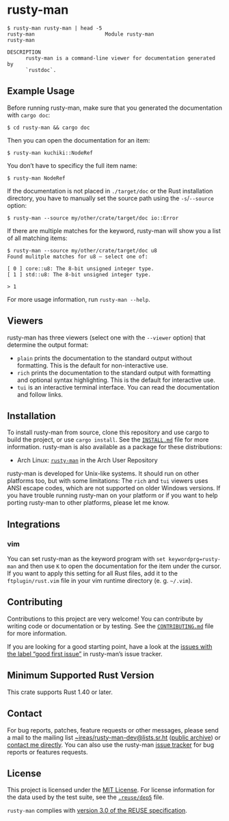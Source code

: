 <!---
SPDX-FileCopyrightText: 2020 Robin Krahl <robin.krahl@ireas.org>
SPDX-License-Identifier: MIT
-->

# rusty-man

```
$ rusty-man rusty-man | head -5
rusty-man                       Module rusty-man                       rusty-man

DESCRIPTION
      rusty-man is a command-line viewer for documentation generated by
      `rustdoc`.
```

## Example Usage

Before running rusty-man, make sure that you generated the documentation with
`cargo doc`:
```
$ cd rusty-man && cargo doc
```

Then you can open the documentation for an item:
```
$ rusty-man kuchiki::NodeRef
```

You don’t have to specificy the full item name:
```
$ rusty-man NodeRef
```

If the documentation is not placed in `./target/doc` or the Rust installation
directory, you have to manually set the source path using the `-s`/`--source`
option:
```
$ rusty-man --source my/other/crate/target/doc io::Error
```

If there are multiple matches for the keyword, rusty-man will show you a list
of all matching items:
```
$ rusty-man --source my/other/crate/target/doc u8
Found mulitple matches for u8 – select one of:

[ 0 ] core::u8: The 8-bit unsigned integer type.
[ 1 ] std::u8: The 8-bit unsigned integer type.

> 1
```

For more usage information, run `rusty-man --help`.

## Viewers

rusty-man has three viewers (select one with the `--viewer` option) that
determine the output format:
- `plain` prints the documentation to the standard output without formatting.
  This is the default for non-interactive use.
- `rich` prints the documentation to the standard output with formatting and
  optional syntax highlighting.  This is the default for interactive use.
- `tui` is an interactive terminal interface.  You can read the documentation
  and follow links.

## Installation

To install rusty-man from source, clone this repository and use cargo to build
the project, or use `cargo install`.  See the [`INSTALL.md`][] file for more
information.  rusty-man is also available as a package for these distributions:
- Arch Linux: [`rusty-man`][pkg-aur] in the Arch User Repository

rusty-man is developed for Unix-like systems.  It should run on other platforms
too, but with some limitations:  The `rich` and `tui` viewers uses ANSI escape
codes, which are not supported on older Windows versions.  If you have trouble
running rusty-man on your platform or if you want to help porting rusty-man to
other platforms, please let me know.

## Integrations

### vim

You can set rusty-man as the keyword program with `set keywordprg=rusty-man`
and then use `K` to open the documentation for the item under the cursor.  If
you want to apply this setting for all Rust files, add it to the
`ftplugin/rust.vim` file in your vim runtime directory (e. g. `~/.vim`).

## Contributing

Contributions to this project are very welcome!  You can contribute by writing
code or documentation or by testing.  See the [`CONTRIBUTING.md`][] file for
more information.

If you are looking for a good starting point, have a look at the [issues with
the label “good first issue”][issues] in rusty-man’s issue tracker.

## Minimum Supported Rust Version

This crate supports Rust 1.40 or later.

## Contact

For bug reports, patches, feature requests or other messages, please send a
mail to the mailing list [~ireas/rusty-man-dev@lists.sr.ht][] ([public
archive][]) or [contact me directly][].  You can also use the rusty-man [issue
tracker][] for bug reports or features requests.

## License

This project is licensed under the [MIT License][].  For license information
for the data used by the test suite, see the [`.reuse/dep5`][] file.

`rusty-man` complies with [version 3.0 of the REUSE specification][reuse].

[`crossterm`]: https://lib.rs/crossterm
[`INSTALL.md`]: https://git.sr.ht/~ireas/rusty-man/tree/refs/heads/master/INSTALL.md
[`CONTRIBUTING.md`]: https://git.sr.ht/~ireas/rusty-man/tree/refs/heads/master/CONTRIBUTING.md
[issues]: https://todo.sr.ht/~ireas/rusty-man?search=label:%22good%20first%20issue%22%20status%3Aopen
[~ireas/rusty-man-dev@lists.sr.ht]: mailto:~ireas/rusty-man-dev@lists.sr.ht
[contact me directly]: mailto:robin.krahl@ireas.org
[public archive]: https://lists.sr.ht/~ireas/rusty-man-dev
[issue tracker]: https://todo.sr.ht/~ireas/rusty-man
[MIT license]: https://opensource.org/licenses/MIT
[`.reuse/dep5`]: https://git.sr.ht/~ireas/rusty-man/tree/refs/heads/master/.reuse/dep5
[reuse]: https://reuse.software/practices/3.0/

[pkg-aur]: https://aur.archlinux.org/packages/rusty-man/
